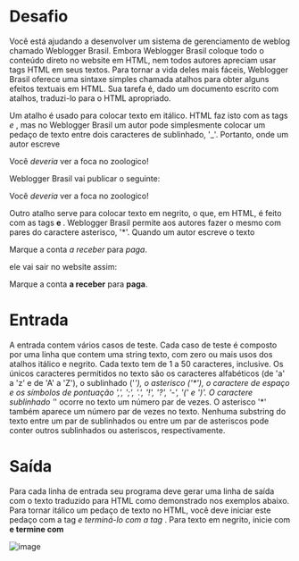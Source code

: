 
# Desafio

Você está ajudando a desenvolver um sistema de gerenciamento de weblog chamado Weblogger Brasil. Embora Weblogger Brasil coloque todo o conteúdo direto no website em HTML, nem todos autores apreciam usar tags HTML em seus textos. Para tornar a vida deles mais fáceis, Weblogger Brasil oferece uma sintaxe simples chamada atalhos para obter alguns efeitos textuais em HTML. Sua tarefa é, dado um documento escrito com atalhos, traduzi-lo para o HTML apropriado.


Um atalho é usado para colocar texto em itálico. HTML faz isto com as tags <i> e </i>, mas no Weblogger Brasil um autor pode simplesmente colocar um pedaço de texto entre dois caracteres de sublinhado, '_'. Portanto, onde um autor escreve

  Você _deveria_ ver a foca no zoologico!
                

Weblogger Brasil vai publicar o seguinte:

  Você <i>deveria</i> ver a foca no zoologico!
                

Outro atalho serve para colocar texto em negrito, o que, em HTML, é feito com as tags <b> e </b>. Weblogger Brasil permite aos autores fazer o mesmo com pares do caractere asterisco, '*'. Quando um autor escreve o texto

  Marque a conta *a receber* para *paga*.
                

ele vai sair no website assim:

  Marque a conta <b>a receber</b> para <b>paga</b>.
                

# Entrada

A entrada contem vários casos de teste. Cada caso de teste é composto por uma linha que contem uma string texto, com zero ou mais usos dos atalhos itálico e negrito. Cada texto tem de 1 a 50 caracteres, inclusive. Os únicos caracteres permitidos no texto são os caracteres alfabéticos (de 'a' a 'z' e de 'A' a 'Z'), o sublinhado ('_'), o asterisco ('*'), o caractere de espaço e os símbolos de pontuação ',', ';', '.', '!', '?', '-', '(' e ')'. O caractere sublinhado '_' ocorre no texto um número par de vezes. O asterisco '*' também aparece um número par de vezes no texto. Nenhuma substring do texto entre um par de sublinhados ou entre um par de asteriscos pode conter outros sublinhados ou asteriscos, respectivamente.

# Saída

Para cada linha de entrada seu programa deve gerar uma linha de saída com o texto traduzido para HTML como demonstrado nos exemplos abaixo. Para tornar itálico um pedaço de texto no HTML, você deve iniciar este pedaço com a tag <i> e terminá-lo com a tag </i>. Para texto em negrito, inicie com <b> e termine com </b>

![image](https://user-images.githubusercontent.com/76081229/177155212-33c1100e-6b50-4540-a3a5-3e0e885f648f.png)
